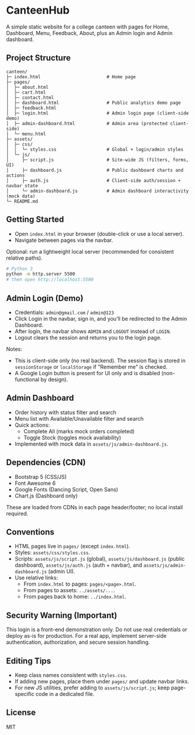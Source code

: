 # CanteenHub

A simple static website for a college canteen with pages for Home, Dashboard, Menu, Feedback, About, plus an Admin login and Admin dashboard.

## Project Structure

```
canteen/
├─ index.html                         # Home page
├─ pages/
│  ├─ about.html
│  ├─ cart.html
│  ├─ contact.html
│  ├─ dashboard.html                  # Public analytics demo page
│  ├─ feedback.html
│  ├─ login.html                      # Admin login page (client-side demo)
│  ├─ admin-dashboard.html            # Admin area (protected client-side)
│  └─ menu.html
├─ assets/
│  ├─ css/
│  │  └─ styles.css                   # Global + login/admin styles
│  └─ js/
│     ├─ script.js                    # Site-wide JS (filters, forms, UI)
│     ├─ dashboard.js                 # Public dashboard charts and actions
│     ├─ auth.js                      # Client-side auth/session + navbar state
│     └─ admin-dashboard.js           # Admin dashboard interactivity (mock data)
└─ README.md
```

## Getting Started

- Open `index.html` in your browser (double-click or use a local server).
- Navigate between pages via the navbar.

Optional: run a lightweight local server (recommended for consistent relative paths).

```bash
# Python 3
python -m http.server 5500
# then open http://localhost:5500
```

## Admin Login (Demo)

- Credentials: `admin@gmail.com` / `admin@123`
- Click Login in the navbar, sign in, and you’ll be redirected to the Admin Dashboard.
- After login, the navbar shows `ADMIN` and `LOGOUT` instead of `LOGIN`.
- Logout clears the session and returns you to the login page.

Notes:
- This is client-side only (no real backend). The session flag is stored in `sessionStorage` or `localStorage` if "Remember me" is checked.
- A Google Login button is present for UI only and is disabled (non-functional by design).

## Admin Dashboard

- Order history with status filter and search
- Menu list with Available/Unavailable filter and search
- Quick actions:
  - Complete All (marks mock orders completed)
  - Toggle Stock (toggles mock availability)
- Implemented with mock data in `assets/js/admin-dashboard.js`.

## Dependencies (CDN)

- Bootstrap 5 (CSS/JS)
- Font Awesome 6
- Google Fonts (Dancing Script, Open Sans)
- Chart.js (Dashboard only)

These are loaded from CDNs in each page header/footer; no local install required.

## Conventions

- HTML pages live in `pages/` (except `index.html`).
- Styles: `assets/css/styles.css`.
- Scripts: `assets/js/script.js` (global), `assets/js/dashboard.js` (public dashboard), `assets/js/auth.js` (auth + navbar), and `assets/js/admin-dashboard.js` (admin UI).
- Use relative links:
  - From `index.html` to pages: `pages/<page>.html`.
  - From pages to assets: `../assets/...`.
  - From pages back to home: `../index.html`.

## Security Warning (Important)

This login is a front-end demonstration only. Do not use real credentials or deploy as-is for production. For a real app, implement server-side authentication, authorization, and secure session handling.

## Editing Tips

- Keep class names consistent with `styles.css`.
- If adding new pages, place them under `pages/` and update navbar links.
- For new JS utilities, prefer adding to `assets/js/script.js`; keep page-specific code in a dedicated file.

## License

MIT
